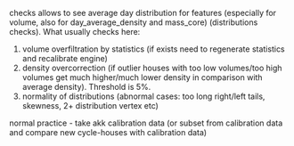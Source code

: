 checks allows to see average day distribution for features (especially for volume, also for day_average_density and mass_core) (distributions checks). What usually checks here:

1. volume overfiltration by statistics (if exists need to regenerate statistics and recalibrate engine)
2. density overcorrection (if outlier houses with too low volumes/too high volumes get much higher/much lower density in comparison with average density). Threshold is 5%. 
3. normality of distributions (abnormal cases: too long right/left tails, skewness, 2+ distribution vertex etc)

normal practice - take akk calibration data (or subset from calibration data and compare new cycle-houses with calibration data)